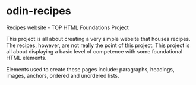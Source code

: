 # odin-recipes
Recipes website - TOP HTML Foundations Project

This project is all about creating a very simple website that houses recipes. The recipes, however, are not really the point of this project. This project is all about displaying a basic level of competence with some foundational HTML elements.

Elements used to create these pages include: paragraphs, headings, images, anchors, ordered and unordered lists.